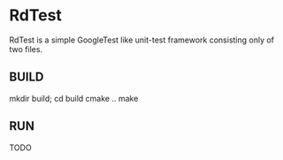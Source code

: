 # RdTest #
RdTest is a simple GoogleTest like unit-test framework consisting only of two files.

## BUILD ##
mkdir build;
cd build
cmake ..
make

## RUN ##
TODO

